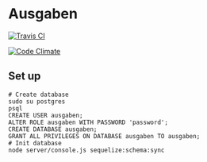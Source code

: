 # Ausgaben

[![Travis CI](https://travis-ci.org/ausgaben/ausgaben.svg?branch=master)](https://travis-ci.org/ausgaben/ausgaben)

[![Code Climate](https://codeclimate.com/github/ausgaben/ausgaben/badges/gpa.svg)](https://codeclimate.com/github/ausgaben/ausgaben)

## Set up

    # Create database
    sudo su postgres
    psql
    CREATE USER ausgaben;
    ALTER ROLE ausgaben WITH PASSWORD 'password';
    CREATE DATABASE ausgaben;
    GRANT ALL PRIVILEGES ON DATABASE ausgaben TO ausgaben;
    # Init database
    node server/console.js sequelize:schema:sync

